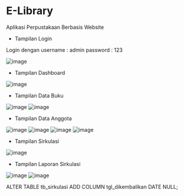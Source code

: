 # E-Library
Aplikasi Perpustakaan Berbasis Website

* Tampilan Login

Login dengan
username : admin
password : 123

![image](https://user-images.githubusercontent.com/70128349/224609996-27b04aa3-a9bd-4f7b-9dc7-097aff858b39.png)


* Tampilan Dashboard

 ![image](https://user-images.githubusercontent.com/70128349/224610261-0da4f00d-57a2-43f8-bbcd-d5c67b43b9ca.png)

 
* Tampilan Data Buku

![image](https://user-images.githubusercontent.com/70128349/224611064-dd975f59-8783-4f5d-ba20-7bff3a2a112c.png)
![image](https://user-images.githubusercontent.com/70128349/224611147-08ef3171-0481-4810-a3d7-6638112ccdcf.png)



* Tampilan Data Anggota

![image](https://user-images.githubusercontent.com/70128349/224611203-e79e5954-9e59-4447-953c-1fc5b6ad3eb7.png)
![image](https://user-images.githubusercontent.com/70128349/224611231-bd6ca70d-bd60-4383-aa47-7aad52cc87b8.png)
![image](https://user-images.githubusercontent.com/70128349/224611272-f6b8a004-6a7f-455b-99da-eec757090f18.png)
![image](https://user-images.githubusercontent.com/70128349/224611361-f3681ef2-2a83-4e9b-b79c-bf02f7c1f6d0.png)


* Tampilan Sirkulasi

![image](https://user-images.githubusercontent.com/70128349/224611440-718a7223-9c61-4e3a-983b-b68c0c1c46f5.png)


* Tampilan Laporan Sirkulasi

![image](https://user-images.githubusercontent.com/70128349/224611522-ec88068a-0dc8-4d3f-8485-a9e880036f2e.png)
![image](https://user-images.githubusercontent.com/70128349/224611568-c2124680-ff66-4358-971d-15ff7585e94c.png)

ALTER TABLE tb_sirkulasi ADD COLUMN tgl_dikembalikan DATE NULL;
